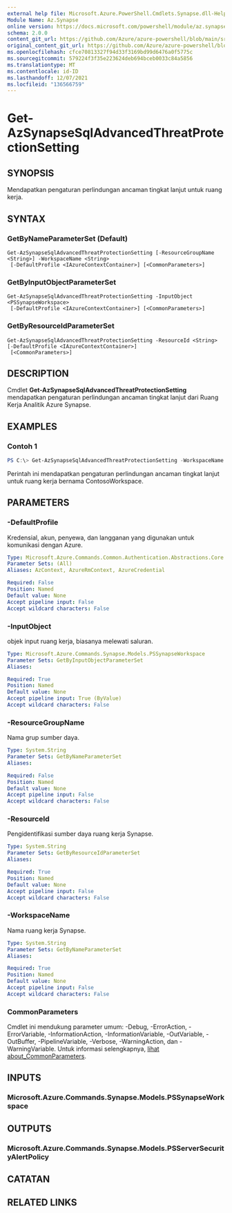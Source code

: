 ```yaml
---
external help file: Microsoft.Azure.PowerShell.Cmdlets.Synapse.dll-Help.xml
Module Name: Az.Synapse
online version: https://docs.microsoft.com/powershell/module/az.synapse/get-azsynapsesqladvancedthreatprotectionsetting
schema: 2.0.0
content_git_url: https://github.com/Azure/azure-powershell/blob/main/src/Synapse/Synapse/help/Get-AzSynapseSqlAdvancedThreatProtectionSetting.md
original_content_git_url: https://github.com/Azure/azure-powershell/blob/main/src/Synapse/Synapse/help/Get-AzSynapseSqlAdvancedThreatProtectionSetting.md
ms.openlocfilehash: cfce70813327f94d33f3169bd99d6476a0f5775c
ms.sourcegitcommit: 579224f3f35e223624deb694bceb0033c84a5856
ms.translationtype: MT
ms.contentlocale: id-ID
ms.lasthandoff: 12/07/2021
ms.locfileid: "136566759"
---
```

# Get-AzSynapseSqlAdvancedThreatProtectionSetting

## SYNOPSIS
Mendapatkan pengaturan perlindungan ancaman tingkat lanjut untuk ruang kerja.

## SYNTAX

### GetByNameParameterSet (Default)
```
Get-AzSynapseSqlAdvancedThreatProtectionSetting [-ResourceGroupName <String>] -WorkspaceName <String>
 [-DefaultProfile <IAzureContextContainer>] [<CommonParameters>]
```

### GetByInputObjectParameterSet
```
Get-AzSynapseSqlAdvancedThreatProtectionSetting -InputObject <PSSynapseWorkspace>
 [-DefaultProfile <IAzureContextContainer>] [<CommonParameters>]
```

### GetByResourceIdParameterSet
```
Get-AzSynapseSqlAdvancedThreatProtectionSetting -ResourceId <String> [-DefaultProfile <IAzureContextContainer>]
 [<CommonParameters>]
```

## DESCRIPTION
Cmdlet **Get-AzSynapseSqlAdvancedThreatProtectionSetting** mendapatkan pengaturan perlindungan ancaman tingkat lanjut dari Ruang Kerja Analitik Azure Synapse.

## EXAMPLES

### Contoh 1
```powershell
PS C:\> Get-AzSynapseSqlAdvancedThreatProtectionSetting -WorkspaceName ContosoWorkspace
```

Perintah ini mendapatkan pengaturan perlindungan ancaman tingkat lanjut untuk ruang kerja bernama ContosoWorkspace.

## PARAMETERS

### -DefaultProfile
Kredensial, akun, penyewa, dan langganan yang digunakan untuk komunikasi dengan Azure.

```yaml
Type: Microsoft.Azure.Commands.Common.Authentication.Abstractions.Core.IAzureContextContainer
Parameter Sets: (All)
Aliases: AzContext, AzureRmContext, AzureCredential

Required: False
Position: Named
Default value: None
Accept pipeline input: False
Accept wildcard characters: False
```

### -InputObject
objek input ruang kerja, biasanya melewati saluran.

```yaml
Type: Microsoft.Azure.Commands.Synapse.Models.PSSynapseWorkspace
Parameter Sets: GetByInputObjectParameterSet
Aliases:

Required: True
Position: Named
Default value: None
Accept pipeline input: True (ByValue)
Accept wildcard characters: False
```

### -ResourceGroupName
Nama grup sumber daya.

```yaml
Type: System.String
Parameter Sets: GetByNameParameterSet
Aliases:

Required: False
Position: Named
Default value: None
Accept pipeline input: False
Accept wildcard characters: False
```

### -ResourceId
Pengidentifikasi sumber daya ruang kerja Synapse.

```yaml
Type: System.String
Parameter Sets: GetByResourceIdParameterSet
Aliases:

Required: True
Position: Named
Default value: None
Accept pipeline input: False
Accept wildcard characters: False
```

### -WorkspaceName
Nama ruang kerja Synapse.

```yaml
Type: System.String
Parameter Sets: GetByNameParameterSet
Aliases:

Required: True
Position: Named
Default value: None
Accept pipeline input: False
Accept wildcard characters: False
```

### CommonParameters
Cmdlet ini mendukung parameter umum: -Debug, -ErrorAction, -ErrorVariable, -InformationAction, -InformationVariable, -OutVariable, -OutBuffer, -PipelineVariable, -Verbose, -WarningAction, dan -WarningVariable. Untuk informasi selengkapnya, [lihat about_CommonParameters](http://go.microsoft.com/fwlink/?LinkID=113216).

## INPUTS

### Microsoft.Azure.Commands.Synapse.Models.PSSynapseWorkspace

## OUTPUTS

### Microsoft.Azure.Commands.Synapse.Models.PSServerSecurityAlertPolicy

## CATATAN

## RELATED LINKS
